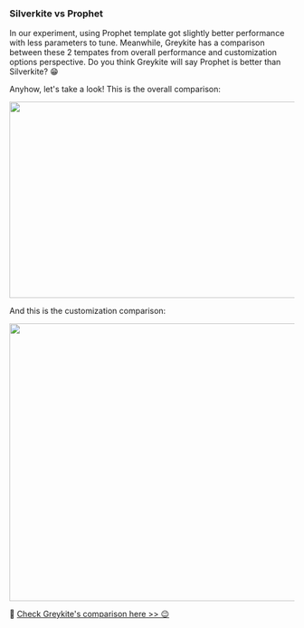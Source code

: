 ### Silverkite vs Prophet

In our experiment, using Prophet template got slightly better performance with less parameters to tune. Meanwhile, Greykite has a comparison between these 2 tempates from overall performance and customization options perspective. Do you think Greykite will say Prophet is better than Silverkite? 😁

Anyhow, let's take a look! This is the overall comparison:

<p align="center">
<img src="https://github.com/lady-h-world/My_Garden/blob/main/images/Garden_Totem_images/forecasting/sp_overall.png" width="698" height="347" />
</p>

And this is the customization comparison:

<p align="center">
<img src="https://github.com/lady-h-world/My_Garden/blob/main/images/Garden_Totem_images/forecasting/sp_customization.png" width="696" height="491" />
</p>

🌻 [Check Greykite's comparison here >> 😉][1]


[1]:https://linkedin.github.io/greykite/docs/0.1.0/html/pages/stepbystep/0100_choose_model.html
